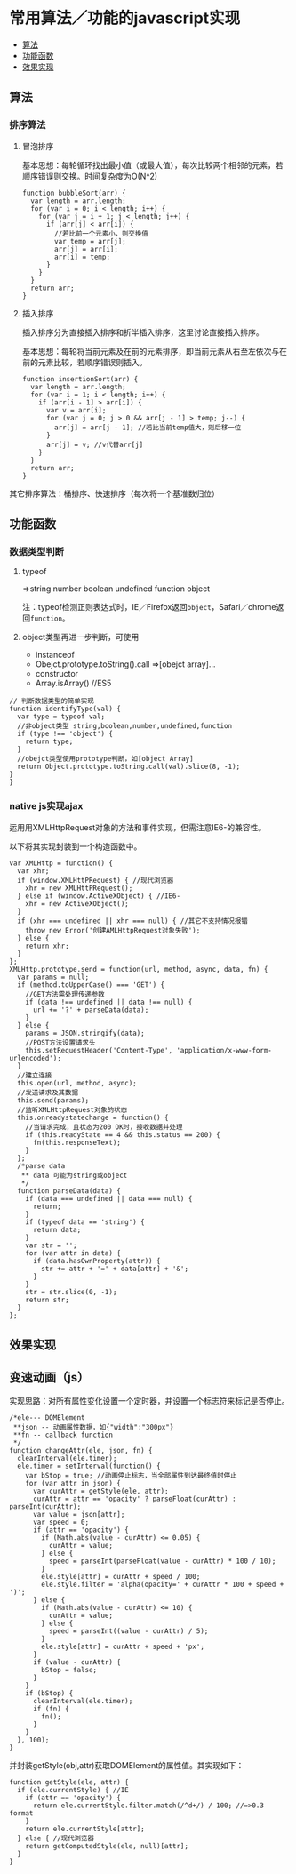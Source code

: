 # 常用算法／功能的javascript实现
- [算法](#算法)
- [功能函数](#功能函数)
- [效果实现](#效果实现)
## 算法
### 排序算法
1. 冒泡排序

	基本思想：每轮循环找出最小值（或最大值），每次比较两个相邻的元素，若顺序错误则交换。时间复杂度为O(N^2)

	```
	function bubbleSort(arr) {
	  var length = arr.length;
	  for (var i = 0; i < length; i++) {
	    for (var j = i + 1; j < length; j++) {
	      if (arr[j] < arr[i]) {
	        //若比前一个元素小，则交换值
	        var temp = arr[j];
	        arr[j] = arr[i];
	        arr[i] = temp;
	      }
	    }
	  }
	  return arr;
	}
	```
2. 插入排序

	插入排序分为直接插入排序和折半插入排序，这里讨论直接插入排序。
	
	基本思想：每轮将当前元素及在前的元素排序，即当前元素从右至左依次与在前的元素比较，若顺序错误则插入。
	
	```
	function insertionSort(arr) {
	  var length = arr.length;
	  for (var i = 1; i < length; i++) {
	    if (arr[i - 1] > arr[i]) {
	      var v = arr[i];
	      for (var j = 0; j > 0 && arr[j - 1] > temp; j--) {
	        arr[j] = arr[j - 1]; //若比当前temp值大，则后移一位
	      }
	      arr[j] = v; //v代替arr[j]
	    }
	  }
	  return arr;
	}
	```

其它排序算法：桶排序、快速排序（每次将一个基准数归位）
## 功能函数
### 数据类型判断
1. typeof 

	=>string number boolean undefined function object 
	
	注：typeof检测正则表达式时，IE／Firefox返回`object`，Safari／chrome返回`function`。
2. object类型再进一步判断，可使用

	- instanceof
	- Obejct.prototype.toString().call =>[obejct array]…
	- constructor
	- Array.isArray() //ES5
	
```
// 判断数据类型的简单实现
function identifyType(val) {
  var type = typeof val;
  //非object类型 string,boolean,number,undefined,function
  if (type !== 'object') {
    return type;
  }
  //obejct类型使用prototype判断，如[object Array]
  return Object.prototype.toString.call(val).slice(8, -1); 
}
}
```	
### native js实现ajax
运用用XMLHttpRequest对象的方法和事件实现，但需注意IE6-的兼容性。

以下将其实现封装到一个构造函数中。

```
var XMLHttp = function() {
  var xhr;
  if (window.XMLHttPRequest) { //现代浏览器
    xhr = new XMLHttPRequest();
  } else if (window.ActiveXObject) { //IE6-
    xhr = new ActiveXObject();
  }
  if (xhr === undefined || xhr === null) { //其它不支持情况报错
    throw new Error('创建AMLHttpRequest对象失败');
  } else {
    return xhr;
  }
};
XMLHttp.prototype.send = function(url, method, async, data, fn) {
  var params = null;
  if (method.toUpperCase() === 'GET') {
    //GET方法需处理传递参数
    if (data !== undefined || data !== null) {
      url += '?' + parseData(data);
    }
  } else {
    params = JSON.stringify(data);
    //POST方法设置请求头
    this.setRequestHeader('Content-Type', 'application/x-www-form-urlencoded');
  }
  //建立连接
  this.open(url, method, async);
  //发送请求及其数据
  this.send(params);
  //监听XMLHttpRequest对象的状态
  this.onreadystatechange = function() {
    //当请求完成，且状态为200 OK时，接收数据并处理
    if (this.readyState == 4 && this.status == 200) {
      fn(this.responseText);
    }
  };
  /*parse data
   ** data 可能为string或object
   */
  function parseData(data) {
    if (data === undefined || data === null) {
      return;
    }
    if (typeof data == 'string') {
      return data;
    }
    var str = '';
    for (var attr in data) {
      if (data.hasOwnProperty(attr)) {
        str += attr + '=' + data[attr] + '&';
      }
    }
    str = str.slice(0, -1);
    return str;
  }
};
```
## 效果实现
## 变速动画（js）
实现思路：对所有属性变化设置一个定时器，并设置一个标志符来标记是否停止。

```
/*ele--- DOMElement
 **json -- 动画属性数据，如{"width":"300px"}
 **fn -- callback function
 */
function changeAttr(ele, json, fn) {
  clearInterval(ele.timer);
  ele.timer = setInterval(function() {
    var bStop = true; //动画停止标志，当全部属性到达最终值时停止
    for (var attr in json) {
      var curAttr = getStyle(ele, attr);
      curAttr = attr == 'opacity' ? parseFloat(curAttr) : parseInt(curAttr);
      var value = json[attr];
      var speed = 0;
      if (attr == 'opacity') {
        if (Math.abs(value - curAttr) <= 0.05) {
          curAttr = value;
        } else {
          speed = parseInt(parseFloat(value - curAttr) * 100 / 10);
        }
        ele.style[attr] = curAttr + speed / 100;
        ele.style.filter = 'alpha(opacity=' + curAttr * 100 + speed + ')';
      } else {
        if (Math.abs(value - curAttr) <= 10) {
          curAttr = value;
        } else {
          speed = parseInt((value - curAttr) / 5);
        }
        ele.style[attr] = curAttr + speed + 'px';
      }
      if (value - curAttr) {
        bStop = false;
      }
    }
    if (bStop) {
      clearInterval(ele.timer);
      if (fn) {
        fn();
      }
    }
  }, 100);
}
```
并封装getStyle(obj,attr)获取DOMElement的属性值。其实现如下：

```
function getStyle(ele, attr) {
  if (ele.currentStyle) { //IE
    if (attr == 'opacity') {
      return ele.currentStyle.filter.match(/^d+/) / 100; //=>0.3 format
    }
    return ele.currentStyle[attr];
  } else { //现代浏览器
    return getComputedStyle(ele, null)[attr];
  }
}
```
	

